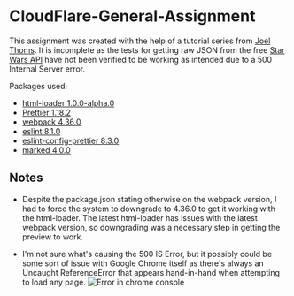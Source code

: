 # CloudFlare-General-Assignment
This assignment was created with the help of a tutorial series from [Joel Thoms](https://joel.net/key-value-storage-with-cloudflare-workers-kv-lesson-4). It is incomplete as the tests for getting raw JSON from the free [Star Wars API](https://swapi.dev/) have not been verified to be working as intended due to a 500 Internal Server error. 

Packages used: 
* [html-loader 1.0.0-alpha.0](https://www.npmjs.com/package/html-loader)
* [Prettier 1.18.2](https://prettier.io/docs/en/install.html)
* [webpack 4.36.0](https://www.npmjs.com/package/webpack)
* [eslint 8.1.0](https://www.npmjs.com/package/eslint)
* [eslint-config-prettier 8.3.0](https://www.npmjs.com/package/eslint-config-prettier)
* [marked 4.0.0](https://www.npmjs.com/package/marked)

## Notes
* Despite the package.json stating otherwise on the webpack version, I had to force the system to downgrade to 4.36.0 to get it working with the html-loader. The latest html-loader has issues with the latest webpack version, so downgrading was a necessary step in getting the preview to work.

* I'm not sure what's causing the 500 IS Error, but it possibly could be some sort of issue with Google Chrome itself as there's always an Uncaught ReferenceError that appears hand-in-hand when attempting to load any page.
![Error in chrome console](https://i.imgur.com/EaBfZoD.png)
